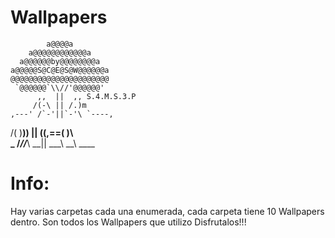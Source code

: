 # Wallpapers

            a@@@@a             
        a@@@@@@@@@@@@a         
      a@@@@@@by@@@@@@@@a       
    a@@@@@S@C@E@S@W@@@@@@a     
    @@@@@@@@@@@@@@@@@@@@@@     
     `@@@@@@`\\//'@@@@@@'      
          ,,  ||  ,, S.4.M.S.3.P
         /(-\ || /.)m          
    ,---' /`-'||`-'\ `----,    
   /( )__))   ||   ((,==( )\   
_ /_//___\\ __|| ___\\ __\\ ____

# Info:
Hay varias carpetas cada una enumerada, cada carpeta tiene 10 Wallpapers dentro.
Son todos los Wallpapers que utilizo Disfrutalos!!!

